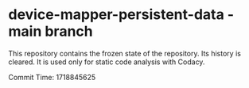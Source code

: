 # device-mapper-persistent-data - main branch

This repository contains the frozen state of the repository.
Its history is cleared. It is used only for static code
analysis with Codacy.

Commit Time: 1718845625